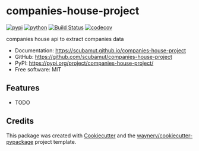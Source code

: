 # companies-house-project


[![pypi](https://img.shields.io/pypi/v/companies-house-project.svg)](https://pypi.org/project/companies-house-project/)
[![python](https://img.shields.io/pypi/pyversions/companies-house-project.svg)](https://pypi.org/project/companies-house-project/)
[![Build Status](https://github.com/scubamut/companies-house-project/actions/workflows/dev.yml/badge.svg)](https://github.com/scubamut/companies-house-project/actions/workflows/dev.yml)
[![codecov](https://codecov.io/gh/scubamut/companies-house-project/branch/main/graphs/badge.svg)](https://codecov.io/github/scubamut/companies-house-project)



companies house api to extract companies data


* Documentation: <https://scubamut.github.io/companies-house-project>
* GitHub: <https://github.com/scubamut/companies-house-project>
* PyPI: <https://pypi.org/project/companies-house-project/>
* Free software: MIT


## Features

* TODO

## Credits

This package was created with [Cookiecutter](https://github.com/audreyr/cookiecutter) and the [waynerv/cookiecutter-pypackage](https://github.com/waynerv/cookiecutter-pypackage) project template.
